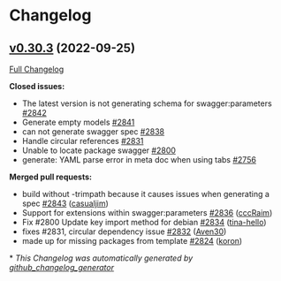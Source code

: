 # Changelog

## [v0.30.3](https://github.com/joomcode/joompro-go-swagger/tree/v0.30.3) (2022-09-25)

[Full Changelog](https://github.com/joomcode/joompro-go-swagger/compare/v0.30.2...v0.30.3)

**Closed issues:**

- The latest version is not generating schema for swagger:parameters [\#2842](https://github.com/joomcode/joompro-go-swagger/issues/2842)
- Generate empty models [\#2841](https://github.com/joomcode/joompro-go-swagger/issues/2841)
- can not generate swagger spec [\#2838](https://github.com/joomcode/joompro-go-swagger/issues/2838)
- Handle circular references [\#2831](https://github.com/joomcode/joompro-go-swagger/issues/2831)
- Unable to locate package swagger [\#2800](https://github.com/joomcode/joompro-go-swagger/issues/2800)
- generate: YAML parse error in meta doc when using tabs [\#2756](https://github.com/joomcode/joompro-go-swagger/issues/2756)

**Merged pull requests:**

- build without -trimpath because it causes issues when generating a spec [\#2843](https://github.com/joomcode/joompro-go-swagger/pull/2843) ([casualjim](https://github.com/casualjim))
- Support for extensions within swagger:parameters [\#2836](https://github.com/joomcode/joompro-go-swagger/pull/2836) ([cccRaim](https://github.com/cccRaim))
- Fix \#2800 Update key import method for debian [\#2834](https://github.com/joomcode/joompro-go-swagger/pull/2834) ([tina-hello](https://github.com/tina-hello))
- fixes \#2831, circular dependency issue [\#2832](https://github.com/joomcode/joompro-go-swagger/pull/2832) ([Aven30](https://github.com/Aven30))
- made up for missing packages from template [\#2824](https://github.com/joomcode/joompro-go-swagger/pull/2824) ([koron](https://github.com/koron))



\* *This Changelog was automatically generated by [github_changelog_generator](https://github.com/github-changelog-generator/github-changelog-generator)*
